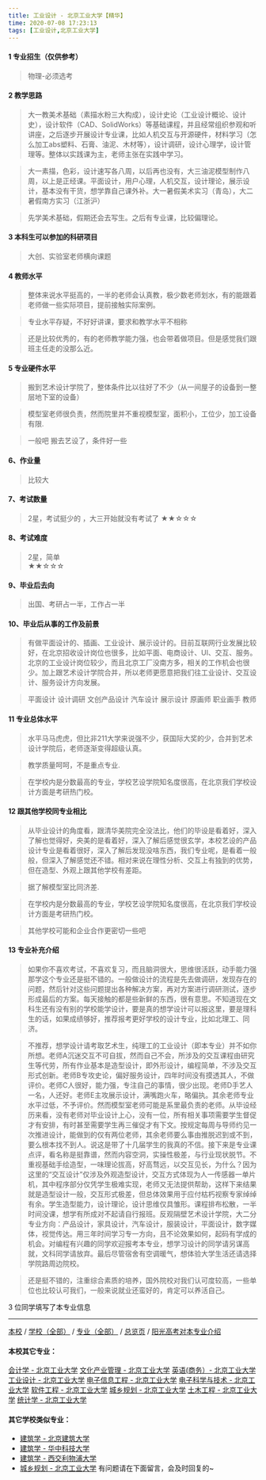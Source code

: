 ```yaml
---
title: 工业设计 - 北京工业大学【精华】
time: 2020-07-08 17:23:13
tags: [工业设计,北京工业大学]
---
```

#### 1 专业招生（仅供参考）  
> 物理-必须选考


#### 2 教学思路  
> 大一教美术基础（素描水粉三大构成），设计史论（工业设计概论、设计史），设计软件（CAD、SolidWorks）等基础课程，并且经常组织参观和听讲座，之后逐步开展设计专业课，比如人机交互与开源硬件，材料学习（怎么加工abs塑料、石膏、油泥、木材等），设计调研，设计心理学，设计管理等。整体以实践课为主，老师主张在实践中学习。 

> 大一素描，色彩，设计速写各八周，以后再也没有，大三油泥模型制作八周，以上是正经课。平面设计，用户心理，人机交互，设计理论，展示设计，基本没有干货，想学靠自己课外补。大一暑假美术实习（青岛），大二暑假南方实习（江浙沪）

> 先学美术基础，假期还会去写生。之后有专业课，比较偏理论。



#### 3 本科生可以参加的科研项目  
>  大创、实验室老师横向课题



#### 4 教师水平
> 整体来说水平挺高的，一半的老师会认真教，极少数老师划水，有的能跟着老师做一些实际项目，提前接触实际案例。          
     
> 专业水平存疑，不好好讲课，要求和教学水平不相称

> 还是比较优秀的，有的老师教学能力强，也会带着做项目。但是感觉我们跟班主任走的没那么近。



#### 5 专业硬件水平
> 搬到艺术设计学院了，整体条件比以往好了不少（从一间屋子的设备到一整层地下室的设备）    
    
> 模型室老师很负责，然而院里并不重视模型室，面积小，工位少，加工设备有限.

> 一般吧 搬去艺设了，条件好一些



#### 6、作业量
> 比较大


#### 7、考试数量  
> 2星，考试挺少的  ，大三开始就没有考试了
★★☆☆☆



#### 8、考试难度  
> 2星，简单  
★★☆☆☆



#### 9、毕业后去向  
> 出国、考研占一半，工作占一半



#### 10、毕业后从事的工作及前景  
> 有做平面设计的、插画、工业设计、展示设计的。目前互联网行业发展比较好，在北京招收设计岗位也很多，比如平面、电商设计、UI、交互、服务。北京的工业设计岗位较少，而且北京工厂没南方多，相关的工作机会也很少。加上跟艺术设计学院合并，所以老师更愿意把我们往工业设计、交互设计、服务设计方向发展。

> 平面设计 设计调研 文创产品设计 汽车设计 展示设计 原画师 职业画手 教师



#### 11 专业总体水平 
> 水平马马虎虎，但比非211大学来说强不少，获国际大奖的少，合并到艺术设计学院后，老师逐渐变得超级认真。
    
> 教学质量呵呵，不是重点专业.

> 在学校内是分数最高的专业，学校艺设学院知名度很高，在北京我们学校设计方面是考研热门校。


####  12 跟其他学校同专业相比 
> 从毕业设计的角度看，跟清华美院完全没法比，他们的毕设是看着好，深入了解也觉得好，央美的是看着好，深入了解后感觉很玄学，本校艺设的产品设计专业是看着很好，深入了解后发现没啥东西，我们专业呢，是看着一般般，但深入了解感觉还不错。相对来说在理性分析、交互上有独到的优势，但在造型、外观上跟其他学校有差距。
     
> 据了解模型室比同济差.

> 在学校内是分数最高的专业，学校艺设学院知名度很高，在北京我们学校设计方面是考研热门校。

> 其他学校可能和企业合作更密切一些吧


####  13 专业补充介绍  
> 如果你不喜欢考试，不喜欢复习，而且脑洞很大，思维很活跃，动手能力强那学这个专业还是挺不错的。一般做设计的流程是先去做调研，发现存在的问题，然后针对这些问题提出各种解决方案，再对方案进行调研测试，逐步形成最后的方案。每天接触的都是些新鲜的东西，很有意思。不知道现在文科生还有没有别的学校能学设计，要是真的想学设计可以报这里，要是理科生的话，如果成绩够好，推荐报考更好学校的设计专业，比如北理工、同济。  

> 不推荐，想学设计请考取艺术生，纯理工的工业设计（即本专业）并不如你所想。老师A沉迷交互不可自拔，然而自己不会，所涉及的交互课程由研究生等代劳，所有作业基本是造型设计，即外形设计，编程简单，不涉及交互形式创新。老师B专攻史论，偏好服务设计，四年时间没有摸透其人，不做评价。老师C人很好，能力强，专注自己的事情，很少出现。老师D手艺人一名，人还好。老师E主攻展示设计，满嘴跑火车，略偏执。其余老师专业水平过低，不予评价。然而模型室老师可能是系里最负责的老师。从毕设经历来看，没有老师对毕业设计上心，没有一位，所有相关事项需要学生督促才有安排，有时甚至需要学生再三催促才有下文。按规定每周与导师约见一次推进设计，能做到的仅有两位老师，其余老师要么事由推脱迟到或不到，要么根本找不到人。说这是带了十几届学生的我真的不信。接下来是专业课点评，看名称是挺靠谱，然而内容空洞，实操性极差，与行业现状脱节。不重视基础手绘造型，一味理论拔高，好高骛远，以交互见长，为什么？因为这里的“交互设计”仅涉及外观造型设计，交互方式体现为人一传感器一单片机，其中程序部分仅凭学生极难实现，老师又无法提供帮助，这样下来结果就是造型设计一般，交互形式极差，但总体效果用于应付枯朽视察专家绰绰有余。学生造型能力，设计理论，设计思维仅具雏形。课程排布松散，一半时间没课，想学有所成对不起请自行报班。反观隔壁艺术设计学院，大二分专业方向：产品设计，家具设计，汽车设计，服装设计，平面设计，数字媒体，视觉传达。用三年时间学习专一方向，且不论效果如何，起码有学成的机会。对编程有兴趣的同学欢迎报考本专业，想学习设计的同学请另谋高就，文科同学请放弃。最后尽管宿舍有空调暖气，想体验大学生活还请选择学院路周边院校。

> 还是挺不错的，注重综合素质的培养，国外院校对我们认可度较高，一些单位也比较认可我们，一般来说就业还蛮好的，肯定可以养活自己。


3 位同学填写了本专业信息
***
[本校](https://univgo.github.io/2020/07/08/北京工业大学) / [学校（全部）](https://univgo.github.io/2020/07/09/学校汇总页) / [专业（全部）](https://univgo.github.io/2020/07/09/专业汇总页) / [总览页](https://univgo.github.io/2020/07/09/总览) / [阳光高考对本专业介绍](http://gaokao.chsi.com.cn/sch/zyk/view.do?schId=73394534&specId=73384212)
#### 本校其它专业：
[会计学 - 北京工业大学](https://univgo.github.io/2020/07/08/会计%20-%20北京工业大学)
[文化产业管理 - 北京工业大学](https://univgo.github.io/2020/07/08/文化产业管理%20-%20北京工业大学)
[英语(商务）- 北京工业大学](https://univgo.github.io/2020/07/08/英语（商务）-%20北京工业大学)
[工业设计 - 北京工业大学](https://univgo.github.io/2020/07/08/工业设计%20-%20北京工业大学)
[电子信息工程 - 北京工业大学](https://univgo.github.io/2020/07/08/电子信息工程%20-%20北京工业大学)
[电子科学与技术 - 北京工业大学](https://univgo.github.io/2020/07/08/电子科学与技术%20-%20北京工业大学)
[软件工程 - 北京工业大学](https://univgo.github.io/2020/07/08/软件工程%20-%20北京工业大学)
[城乡规划 - 北京工业大学](https://univgo.github.io/2020/07/08/城乡规划%20-%20北京工业大学)
[土木工程 - 北京工业大学](https://univgo.github.io/2020/07/08/土木工程%20-%20北京工业大学)
[统计学 - 北京工业大学](https://univgo.github.io/2020/07/08/统计%20-%20北京工业大学)
#### 其它学校类似专业：
- [建筑学 - 北京建筑大学](https://univgo.github.io/2020/07/08/建筑学%20-%20北京建筑大学)
- [建筑学 - 华中科技大学](https://univgo.github.io/2020/07/08/建筑学%20-%20华中科技大学)
- [建筑学 - 西交利物浦大学](https://univgo.github.io/2020/07/08/建筑学%20-%20西交利物浦大学)
- [城乡规划 - 北京工业大学](https://univgo.github.io/2020/07/08/城乡规划%20-%20北京工业大学)
有问题请在下面留言，会及时回复的~
